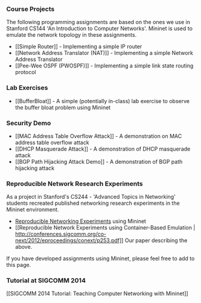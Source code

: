 ### Course Projects

The following programming assignments are based on the ones we use in Stanford CS144 'An Introduction to Computer Networks'. Mininet is used to emulate the network topology in these assignments.

* [[Simple Router]] - Implementing a simple IP router
* [[Network Address Translator (NAT)]] - Implementing a simple Network Address Translator
* [[Pee-Wee OSPF (PWOSPF)]] - Implementing a simple link state routing protocol

### Lab Exercises

* [[BufferBloat]] - A simple (potentially in-class) lab exercise to observe the buffer bloat problem using Mininet

### Security Demo
* [[MAC Address Table Overflow Attack]] - A demonstration on MAC address table overflow attack
* [[DHCP Masquerade Attack]] - A demonstration of DHCP masquerade attack
* [[BGP Path Hijacking Attack Demo]] - A demonstration of BGP path hijacking attack

### Reproducible Network Research Experiments

As a project in Stanford's CS244 - 'Advanced Topics in Networking' students recreated published networking research experiments in the Mininet environment.

* [Reproducible Networking Experiments](http://reproducingnetworkresearch.wordpress.com) using Mininet
* [[Reproducible Network Experiments using Container-Based Emulation | http://conferences.sigcomm.org/co-next/2012/eproceedings/conext/p253.pdf]] Our paper describing the above.

If you have developed assignments using Mininet, please feel free to add to this page.

### Tutorial at SIGCOMM 2014

[[SIGCOMM 2014 Tutorial: Teaching Computer Networking with Mininet]]
